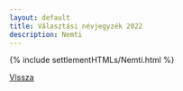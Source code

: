 ```yaml
---
layout: default
title: Választási névjegyzék 2022
description: Nemti
---
```


{% include settlementHTMLs/Nemti.html %}

[Vissza](./)